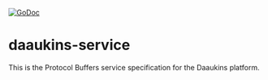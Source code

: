 [![GoDoc](https://img.shields.io/badge/GO-docs-informational)](https://pkg.go.dev/github.com/andreaswachs/daaukins-service)

# daaukins-service

This is the Protocol Buffers service specification for the Daaukins platform.

